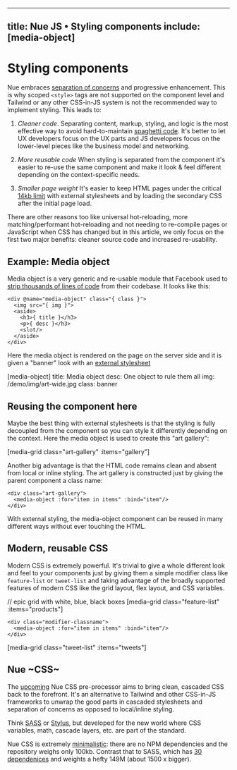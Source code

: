 
---
title: Nue JS • Styling components
include: [media-object]
---

# Styling components
Nue embraces [separation of concerns](/why#soc) and progressive enhancement. This is why scoped `<style>` tags are not supported on the component level and Tailwind or any other CSS-in-JS system is not the recommended way to implement styling. This leads to:

1. *Cleaner code*. Separating content, markup, styling, and logic is the most effective way to avoid hard-to-maintain [spaghetti code](/why/#spaghetti). It's better to let UX developers focus on the UX parts and JS developers focus on the lower-level pieces like the business model and networking.

1. *More reusable code* When styling is separated from the component it's easier to re-use the same component and make it look & feel different depending on the context-specific needs.

1. *Smaller page weight* It's easier to keep HTML pages under the critical [14kb limit](/why/#fast) with external stylesheets and by loading the secondary CSS after the initial page load.

There are other reasons too like universal hot-reloading, more matching/performant hot-reloading and not needing to re-compile pages or JavaScript when CSS has changed but in this article, we only focus on the first two major benefits: cleaner source code and increased re-usability.


## Example: Media object
Media object is a very generic and re-usable module that Facebook used to [strip thousands of lines of code](//www.stubbornella.org/content/2010/06/25/the-media-object-saves-hundreds-of-lines-of-code/) from their codebase. It looks like this:

```
<div @name="media-object" class="{ class }">
  <img src="{ img }">
  <aside>
    <h3>{ title }</h3>
    <p>{ desc }</h3>
    <slot/>
  </aside>
</div>
```

Here the media object is rendered on the page on the server side and it is given a "banner" look with an [external stylesheet](/demo/lib/media-object.css)

[media-object]
  title: Media object
  desc: One object to rule them all
  img: /demo/img/art-wide.jpg
  class: banner


## Reusing the component here
Maybe the best thing with external stylesheets is that the styling is fully decoupled from the component so you can style it differently depending on the context. Here the media object is used to create this "art gallery":

[media-grid class="art-gallery" :items="gallery"]


Another big advantage is that the HTML code remains clean and absent from local or inline styling. The art gallery is constructed just by giving the parent component a class name:

```
<div class="art-gallery">
  <media-object :for="item in items" :bind="item"/>
</div>
```

With external styling, the media-object component can be reused in many different ways without ever touching the HTML.


## Modern, reusable CSS
Modern CSS is extremely powerful. It's trivial to give a whole different look and feel to your components just by giving them a simple modifier class like `feature-list` or `tweet-list` and taking advantage of the broadly supported features of modern CSS like the grid layout, flex layout, and CSS variables.


// epic grid with white, blue, black boxes
[media-grid class="feature-list" :items="products"]

```
<div class="modifier-classname">
  <media-object :for="item in items" :bind="item"/>
</div>
```

[media-grid class="tweet-list" :items="tweets"]



## Nue ~CSS~
The [upcoming](/ecosystem/) Nue CSS pre-processor aims to bring clean, cascaded CSS back to the forefront. It's an alternative to Tailwind and other CSS-in-JS frameworks to unwrap the good parts in cascaded stylesheets and separation of concerns as opposed to local/inline styling.

Think [SASS](//sass-lang.com/) or [Stylus](//stylus-lang.com/), but developed for the new world where CSS variables, math, cascade layers, etc. are part of the standard.

Nue CSS is extremely [minimalistic](/why/#minimalism): there are no NPM dependencies and the repository weighs only 100kb. Contrast that to SASS, which has [30 dependenices](//github.com/sass/node-sass/network/dependencies) and weights a hefty 149M (about 1500 x bigger).



